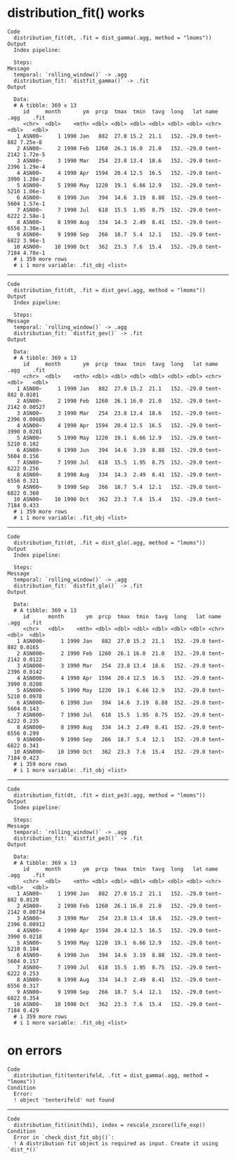 # distribution_fit() works

    Code
      distribution_fit(dt, .fit = dist_gamma(.agg, method = "lmoms"))
    Output
      Index pipeline: 
      
      Steps: 
    Message
      temporal: `rolling_window()` -> .agg
      distribution_fit: `distfit_gamma()` -> .fit
    Output
      
      Data: 
      # A tibble: 369 x 13
         id     month       ym  prcp  tmax  tmin  tavg  long   lat name   .agg    .fit
         <chr>  <dbl>    <mth> <dbl> <dbl> <dbl> <dbl> <dbl> <dbl> <chr> <dbl>   <dbl>
       1 ASN00~     1 1990 Jan   882  27.0 15.2  21.1   152. -29.0 tent~   882 7.25e-8
       2 ASN00~     2 1990 Feb  1260  26.1 16.0  21.0   152. -29.0 tent~  2142 1.72e-5
       3 ASN00~     3 1990 Mar   254  23.8 13.4  18.6   152. -29.0 tent~  2396 1.29e-4
       4 ASN00~     4 1990 Apr  1594  20.4 12.5  16.5   152. -29.0 tent~  3990 1.28e-2
       5 ASN00~     5 1990 May  1220  19.1  6.66 12.9   152. -29.0 tent~  5210 1.06e-1
       6 ASN00~     6 1990 Jun   394  14.6  3.19  8.88  152. -29.0 tent~  5604 1.57e-1
       7 ASN00~     7 1990 Jul   618  15.5  1.95  8.75  152. -29.0 tent~  6222 2.58e-1
       8 ASN00~     8 1990 Aug   334  14.3  2.49  8.41  152. -29.0 tent~  6556 3.30e-1
       9 ASN00~     9 1990 Sep   266  18.7  5.4  12.1   152. -29.0 tent~  6822 3.96e-1
      10 ASN00~    10 1990 Oct   362  23.3  7.6  15.4   152. -29.0 tent~  7184 4.78e-1
      # i 359 more rows
      # i 1 more variable: .fit_obj <list>

---

    Code
      distribution_fit(dt, .fit = dist_gev(.agg, method = "lmoms"))
    Output
      Index pipeline: 
      
      Steps: 
    Message
      temporal: `rolling_window()` -> .agg
      distribution_fit: `distfit_gev()` -> .fit
    Output
      
      Data: 
      # A tibble: 369 x 13
         id     month       ym  prcp  tmax  tmin  tavg  long   lat name   .agg    .fit
         <chr>  <dbl>    <mth> <dbl> <dbl> <dbl> <dbl> <dbl> <dbl> <chr> <dbl>   <dbl>
       1 ASN00~     1 1990 Jan   882  27.0 15.2  21.1   152. -29.0 tent~   882 0.0101 
       2 ASN00~     2 1990 Feb  1260  26.1 16.0  21.0   152. -29.0 tent~  2142 0.00527
       3 ASN00~     3 1990 Mar   254  23.8 13.4  18.6   152. -29.0 tent~  2396 0.00685
       4 ASN00~     4 1990 Apr  1594  20.4 12.5  16.5   152. -29.0 tent~  3990 0.0201 
       5 ASN00~     5 1990 May  1220  19.1  6.66 12.9   152. -29.0 tent~  5210 0.102  
       6 ASN00~     6 1990 Jun   394  14.6  3.19  8.88  152. -29.0 tent~  5604 0.156  
       7 ASN00~     7 1990 Jul   618  15.5  1.95  8.75  152. -29.0 tent~  6222 0.256  
       8 ASN00~     8 1990 Aug   334  14.3  2.49  8.41  152. -29.0 tent~  6556 0.321  
       9 ASN00~     9 1990 Sep   266  18.7  5.4  12.1   152. -29.0 tent~  6822 0.360  
      10 ASN00~    10 1990 Oct   362  23.3  7.6  15.4   152. -29.0 tent~  7184 0.433  
      # i 359 more rows
      # i 1 more variable: .fit_obj <list>

---

    Code
      distribution_fit(dt, .fit = dist_glo(.agg, method = "lmoms"))
    Output
      Index pipeline: 
      
      Steps: 
    Message
      temporal: `rolling_window()` -> .agg
      distribution_fit: `distfit_glo()` -> .fit
    Output
      
      Data: 
      # A tibble: 369 x 13
         id      month       ym  prcp  tmax  tmin  tavg  long   lat name   .agg   .fit
         <chr>   <dbl>    <mth> <dbl> <dbl> <dbl> <dbl> <dbl> <dbl> <chr> <dbl>  <dbl>
       1 ASN000~     1 1990 Jan   882  27.0 15.2  21.1   152. -29.0 tent~   882 0.0165
       2 ASN000~     2 1990 Feb  1260  26.1 16.0  21.0   152. -29.0 tent~  2142 0.0122
       3 ASN000~     3 1990 Mar   254  23.8 13.4  18.6   152. -29.0 tent~  2396 0.0142
       4 ASN000~     4 1990 Apr  1594  20.4 12.5  16.5   152. -29.0 tent~  3990 0.0280
       5 ASN000~     5 1990 May  1220  19.1  6.66 12.9   152. -29.0 tent~  5210 0.0978
       6 ASN000~     6 1990 Jun   394  14.6  3.19  8.88  152. -29.0 tent~  5604 0.143 
       7 ASN000~     7 1990 Jul   618  15.5  1.95  8.75  152. -29.0 tent~  6222 0.235 
       8 ASN000~     8 1990 Aug   334  14.3  2.49  8.41  152. -29.0 tent~  6556 0.299 
       9 ASN000~     9 1990 Sep   266  18.7  5.4  12.1   152. -29.0 tent~  6822 0.341 
      10 ASN000~    10 1990 Oct   362  23.3  7.6  15.4   152. -29.0 tent~  7184 0.423 
      # i 359 more rows
      # i 1 more variable: .fit_obj <list>

---

    Code
      distribution_fit(dt, .fit = dist_pe3(.agg, method = "lmoms"))
    Output
      Index pipeline: 
      
      Steps: 
    Message
      temporal: `rolling_window()` -> .agg
      distribution_fit: `distfit_pe3()` -> .fit
    Output
      
      Data: 
      # A tibble: 369 x 13
         id     month       ym  prcp  tmax  tmin  tavg  long   lat name   .agg    .fit
         <chr>  <dbl>    <mth> <dbl> <dbl> <dbl> <dbl> <dbl> <dbl> <chr> <dbl>   <dbl>
       1 ASN00~     1 1990 Jan   882  27.0 15.2  21.1   152. -29.0 tent~   882 0.0120 
       2 ASN00~     2 1990 Feb  1260  26.1 16.0  21.0   152. -29.0 tent~  2142 0.00734
       3 ASN00~     3 1990 Mar   254  23.8 13.4  18.6   152. -29.0 tent~  2396 0.00912
       4 ASN00~     4 1990 Apr  1594  20.4 12.5  16.5   152. -29.0 tent~  3990 0.0218 
       5 ASN00~     5 1990 May  1220  19.1  6.66 12.9   152. -29.0 tent~  5210 0.104  
       6 ASN00~     6 1990 Jun   394  14.6  3.19  8.88  152. -29.0 tent~  5604 0.157  
       7 ASN00~     7 1990 Jul   618  15.5  1.95  8.75  152. -29.0 tent~  6222 0.253  
       8 ASN00~     8 1990 Aug   334  14.3  2.49  8.41  152. -29.0 tent~  6556 0.317  
       9 ASN00~     9 1990 Sep   266  18.7  5.4  12.1   152. -29.0 tent~  6822 0.354  
      10 ASN00~    10 1990 Oct   362  23.3  7.6  15.4   152. -29.0 tent~  7184 0.429  
      # i 359 more rows
      # i 1 more variable: .fit_obj <list>

# on errors

    Code
      distribution_fit(tenterifeld, .fit = dist_gamma(.agg, method = "lmoms"))
    Condition
      Error:
      ! object 'tenterifeld' not found

---

    Code
      distribution_fit(init(hdi), index = rescale_zscore(life_exp))
    Condition
      Error in `check_dist_fit_obj()`:
      ! A distribution fit object is required as input. Create it using `dist_*()`

